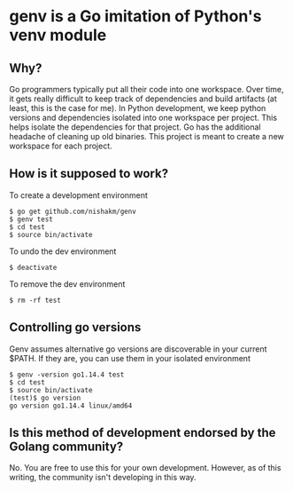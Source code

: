 # genv is a Go imitation of Python's venv module

## Why?
Go programmers typically put all their code into one workspace. Over time, it gets really difficult to keep track of dependencies and build artifacts (at least, this is the case for me). In Python development, we keep python versions and dependencies isolated into one workspace per project. This helps isolate the dependencies for that project. Go has the additional headache of cleaning up old binaries. This project is meant to create a new workspace for each project.

## How is it supposed to work?
To create a development environment
```
$ go get github.com/nishakm/genv
$ genv test
$ cd test
$ source bin/activate
```
To undo the dev environment
```
$ deactivate
```
To remove the dev environment
```
$ rm -rf test
```

## Controlling go versions
Genv assumes alternative go versions are discoverable in your current $PATH. If they are, you can use them in your isolated environment
```
$ genv -version go1.14.4 test
$ cd test
$ source bin/activate
(test)$ go version
go version go1.14.4 linux/amd64
``` 

## Is this method of development endorsed by the Golang community?
No. You are free to use this for your own development. However, as of this writing, the community isn't developing in this way. 
